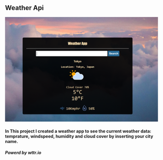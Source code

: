 ## Weather Api

![Design preview of my Weather App](./images/preview.png)

#### In This project I created a weather app to see the current weather data: temprature, windspeed, humidity and cloud cover by inserting your city name.
##### Powerd by wttr.io
